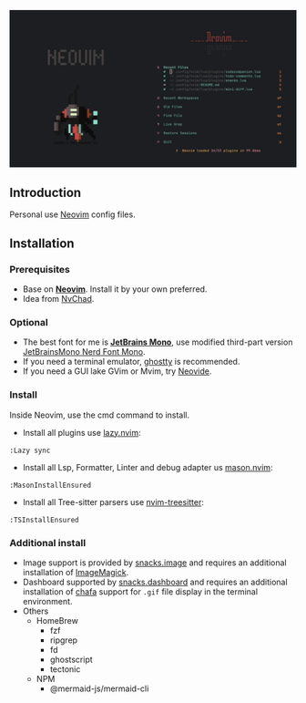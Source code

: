 ![showcase](./assets/showcase/May-27-2025.gif)

## Introduction

Personal use [Neovim](https://neovim.io) config files.

## Installation

### Prerequisites

- Base on [**Neovim**](https://neovim.io). Install it by your own preferred.
- Idea from [NvChad](https://nvchad.com).

### Optional

- The best font for me is [**JetBrains Mono**](https://www.jetbrains.com/lp/mono/), use modified third-part version [JetBrainsMono Nerd Font Mono](https://www.nerdfonts.com/font-downloads).
- If you need a terminal emulator, [ghostty](https://ghostty.org/) is recommended.
- If you need a GUI lake GVim or Mvim, try [Neovide](https://neovide.dev).

### Install

Inside Neovim, use the cmd command to install.

- Install all plugins use [lazy.nvim](https://github.com/folke/lazy.nvim):

```vim
:Lazy sync
```

- Install all Lsp, Formatter, Linter and debug adapter us [mason.nvim](https://github.com/mason-org/mason.nvim):

```vim
:MasonInstallEnsured
```

- Install all Tree-sitter parsers use [nvim-treesitter](https://github.com/nvim-treesitter/nvim-treesitter/tree/main):

```vim
:TSInstallEnsured
```

### Additional install

- Image support is provided by [snacks.image](https://github.com/folke/snacks.nvim/blob/main/docs/image.md) and requires an additional installation of [ImageMagick](https://imagemagick.org/).
- Dashboard supported by [snacks.dashboard](https://github.com/folke/snacks.nvim/blob/main/docs/dashboard.md) and requires an additional installation of [chafa](https://github.com/hpjansson/chafa) support for `.gif` file display in the terminal environment.
- Others
  - HomeBrew
    - fzf
    - ripgrep
    - fd
    - ghostscript
    - tectonic
  - NPM
    - @mermaid-js/mermaid-cli
